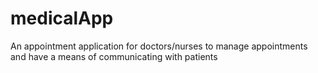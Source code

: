 # medicalApp
An appointment application for doctors/nurses to manage appointments and have a means of communicating with patients

